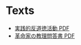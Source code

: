 # Texts

- [実践的反道徳活動 PDF](./pdfs/practical_anti_morality_activity.pdf)
- [革命家の教理問答書 PDF](./pdfs/catechism_for_a_revolutionary.pdf)
